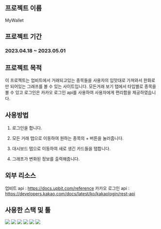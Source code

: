 ## 프로젝트 이름

MyWallet

## 프로젝트 기간

### 2023.04.18 ~ 2023.05.01

## 프로젝트 목적

이 프로젝트는 업비트에서 거래되고있는 종목들을 사용자의 입맛대로 가져와서 한화로만 되어있는 그래프를 볼 수 있는 사이트입니다.
모든거래 보기 탭에서 타입별로 종목을 볼 수 있고
로그인은 카카오 로그인 api를 사용하여 사용자에게 편리함을 제공하였습니다.

## 사용방법

1. 로그인을 합니다.

2. 모든 거래 탭으로 이동하여 원하는 종목의 + 버튼을 눌러줍니다.

3. 대시보드 탭으로 이동하여 새로 생긴 카드들을 탭합니다.

4. 그래프가 변화된 정보를 출력해줍니다.

## 외부 리소스

업비트 api : https://docs.upbit.com/reference
카카오 로그인 api : https://developers.kakao.com/docs/latest/ko/kakaologin/rest-api

## 사용한 스택 및 툴

<img src="https://img.shields.io/badge/Javascript-F7DF1E?style=flat&amp;logo=javascript&amp;logoColor=white">
<img src="https://img.shields.io/badge/Typescript-3178C6?style=flat&amp;logo=typescript&amp;logoColor=white">
<img src="https://img.shields.io/badge/React.js-61DAFB?style=flat&amp;logo=React&amp;logoColor=white">
<img src="https://img.shields.io/badge/Mui-007FFF?style=flat&amp;logo=mui&amp;logoColor=white">
<img src="https://img.shields.io/badge/Redux-#764ABC?style=flat&amp;logo=mui&amp;logoColor=white">
<img src="https://img.shields.io/badge/github-181717?style=for-the-badge&logo=github&logoColor=white">
